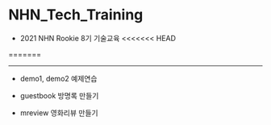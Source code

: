 # NHN_Tech_Training

- 2021 NHN Rookie 8기 기술교육
<<<<<<< HEAD
 
=======

-----------------------------------

- demo1, demo2 예제연습

- guestbook 방명록 만들기

- mreview 영화리뷰 만들기

